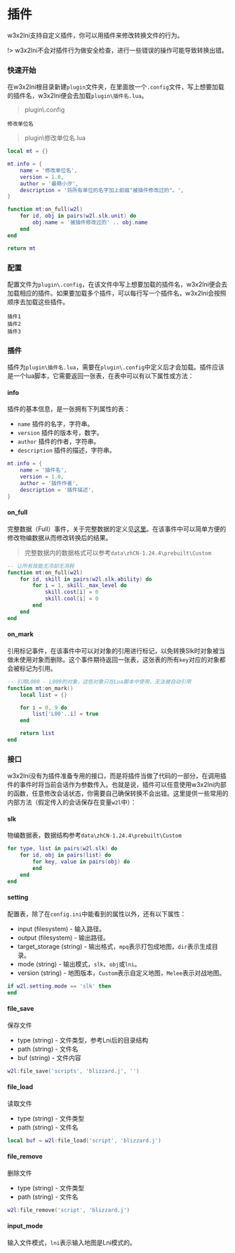 # 插件

w3x2lni支持自定义插件，你可以用插件来修改转换文件的行为。

!> w3x2lni不会对插件行为做安全检查，进行一些错误的操作可能导致转换出错。

### 快速开始
在w3x2lni根目录新建`plugin`文件夹，在里面放一个`.config`文件，写上想要加载的插件名，w3x2lni便会去加载`plugin\插件名.lua`。

> plugin\\.config

```
修改单位名
```

> plugin\\修改单位名.lua

```lua
local mt = {}

mt.info = {
    name = '修改单位名',
    version = 1.0,
    author = '最萌小汐',
    description = '将所有单位的名字加上前缀"被插件修改过的"。',
}

function mt:on_full(w2l)
    for id, obj in pairs(w2l.slk.unit) do
        obj.name = '被插件修改过的' .. obj.name
    end
end

return mt
```

### 配置
配置文件为`plugin\.config`，在该文件中写上想要加载的插件名，w3x2lni便会去加载相应的插件。如果要加载多个插件，可以每行写一个插件名，w3x2lni会按照顺序去加载这些插件。

```
插件1
插件2
插件3
```

### 插件
插件为`plugin\插件名.lua`，需要在`plugin\.config`中定义后才会加载。插件应该是一个lua脚本，它需要返回一张表，在表中可以有以下属性或方法：

#### info
插件的基本信息，是一张拥有下列属性的表：

+ `name` 插件的名字，字符串。
+ `version` 插件的版本号，数字。
+ `author` 插件的作者，字符串。
+ `description` 插件的描述，字符串。

```lua
mt.info = {
    name = '插件名',
    version = 1.0,
    author = '插件作者',
    description = '插件描述',
}
```

#### on_full
完整数据（Full）事件，关于完整数据的定义见[这里][完整数据]。在该事件中可以简单方便的修改物编数据从而修改转换后的结果。

> 完整数据内的数据格式可以参考`data\zhCN-1.24.4\prebuilt\Custom`

```lua
-- 让所有技能无冷却无消耗
function mt:on_full(w2l)
    for id, skill in pairs(w2l.slk.ability) do
        for i = 1, skill._max_level do
            skill.cost[i] = 0
            skill.cool[i] = 0
        end
    end
end
```

#### on_mark
引用标记事件，在该事件中可以对对象的引用进行标记，以免转换Slk时对象被当做未使用对象而删除。这个事件期待返回一张表，这张表的所有`key`对应的对象都会被标记为引用。

```lua
-- 引用L000 - L009的对象，这些对象只在Lua脚本中使用，无法被自动引用
function mt:on_mark()
    local list = {}

    for i = 0, 9 do
        list['L00'..i] = true
    end

    return list
end
```

### 接口
w3x2lni没有为插件准备专用的接口，而是将插件当做了代码的一部分，在调用插件的事件时将当前会话作为参数传入。也就是说，插件可以任意使用w3x2lni内部的函数，任意修改会话状态，你需要自己确保转换不会出错。这里提供一些常用的内部方法（假定传入的会话保存在变量`w2l`中）：

#### slk
物编数据表，数据结构参考`data\zhCN-1.24.4\prebuilt\Custom`
```lua
for type, list in pairs(w2l.slk) do
    for id, obj in pairs(list) do
        for key, value in pairs(obj) do
        end
    end
end
```

#### setting
配置表，除了在`config.ini`中能看到的属性以外，还有以下属性：

+ input (filesystem) - 输入路径。
+ output (filesystem) - 输出路径。
+ target_storage (string) - 输出格式，`mpq`表示打包成地图，`dir`表示生成目录。
+ mode (string) - 输出模式，`slk`、`obj`或`lni`。
+ version (string) - 地图版本，`Custom`表示自定义地图，`Melee`表示对战地图。
```lua
if w2l.setting.mode == 'slk' then
end
```

#### file_save
保存文件

+ type (string) - 文件类型，参考Lni后的目录结构
+ path (string) - 文件名
+ buf (string) - 文件内容
```lua
w2l:file_save('scripts', 'blizzard.j', '')
```

#### file_load
读取文件

+ type (string) - 文件类型
+ path (string) - 文件名
```lua
local buf = w2l:file_load('script', 'blizzard.j')
```

#### file_remove
删除文件

+ type (string) - 文件类型
+ path (string) - 文件名
```lua
w2l:file_remove('script', 'blizzard.j')
```

#### input_mode
输入文件模式，`lni`表示输入地图是Lni模式的。

[完整数据]: /zh-cn/insider
